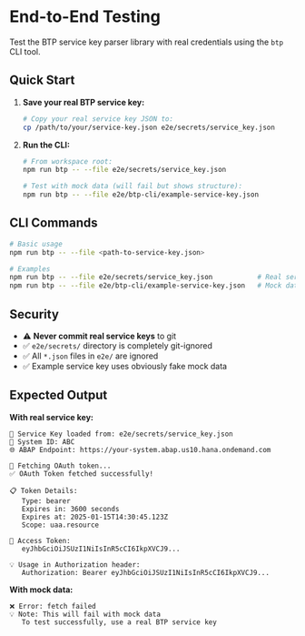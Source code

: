 # End-to-End Testing

Test the BTP service key parser library with real credentials using the `btp` CLI tool.

## Quick Start

1. **Save your real BTP service key:**

   ```bash
   # Copy your real service key JSON to:
   cp /path/to/your/service-key.json e2e/secrets/service_key.json
   ```

2. **Run the CLI:**

   ```bash
   # From workspace root:
   npm run btp -- --file e2e/secrets/service_key.json

   # Test with mock data (will fail but shows structure):
   npm run btp -- --file e2e/btp-cli/example-service-key.json
   ```

## CLI Commands

```bash
# Basic usage
npm run btp -- --file <path-to-service-key.json>

# Examples
npm run btp -- --file e2e/secrets/service_key.json           # Real service key
npm run btp -- --file e2e/btp-cli/example-service-key.json   # Mock data (fails)
```

## Security

- ⚠️ **Never commit real service keys** to git
- ✅ `e2e/secrets/` directory is completely git-ignored
- ✅ All `*.json` files in `e2e/` are ignored
- ✅ Example service key uses obviously fake mock data

## Expected Output

**With real service key:**

```
📄 Service Key loaded from: e2e/secrets/service_key.json
🔧 System ID: ABC
🌐 ABAP Endpoint: https://your-system.abap.us10.hana.ondemand.com

🔄 Fetching OAuth token...
✅ OAuth Token fetched successfully!

📋 Token Details:
   Type: bearer
   Expires in: 3600 seconds
   Expires at: 2025-01-15T14:30:45.123Z
   Scope: uaa.resource

🔑 Access Token:
   eyJhbGciOiJSUzI1NiIsInR5cCI6IkpXVCJ9...

💡 Usage in Authorization header:
   Authorization: Bearer eyJhbGciOiJSUzI1NiIsInR5cCI6IkpXVCJ9...
```

**With mock data:**

```
❌ Error: fetch failed
💡 Note: This will fail with mock data
   To test successfully, use a real BTP service key
```
